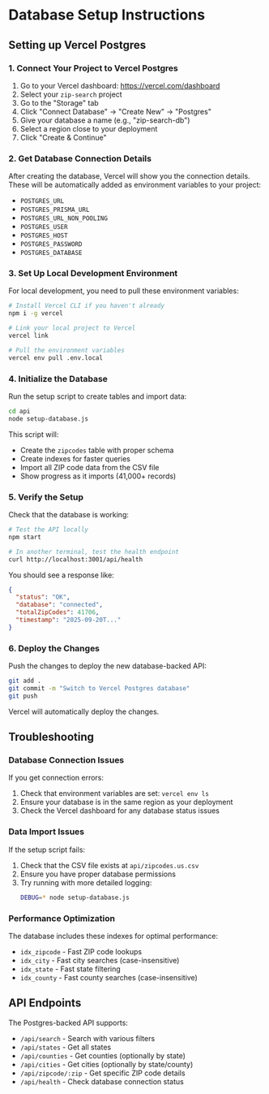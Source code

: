 # Database Setup Instructions

## Setting up Vercel Postgres

### 1. Connect Your Project to Vercel Postgres

1. Go to your Vercel dashboard: https://vercel.com/dashboard
2. Select your `zip-search` project
3. Go to the "Storage" tab
4. Click "Connect Database" → "Create New" → "Postgres"
5. Give your database a name (e.g., "zip-search-db")
6. Select a region close to your deployment
7. Click "Create & Continue"

### 2. Get Database Connection Details

After creating the database, Vercel will show you the connection details. These will be automatically added as environment variables to your project:

- `POSTGRES_URL`
- `POSTGRES_PRISMA_URL`
- `POSTGRES_URL_NON_POOLING`
- `POSTGRES_USER`
- `POSTGRES_HOST`
- `POSTGRES_PASSWORD`
- `POSTGRES_DATABASE`

### 3. Set Up Local Development Environment

For local development, you need to pull these environment variables:

```bash
# Install Vercel CLI if you haven't already
npm i -g vercel

# Link your local project to Vercel
vercel link

# Pull the environment variables
vercel env pull .env.local
```

### 4. Initialize the Database

Run the setup script to create tables and import data:

```bash
cd api
node setup-database.js
```

This script will:
- Create the `zipcodes` table with proper schema
- Create indexes for faster queries
- Import all ZIP code data from the CSV file
- Show progress as it imports (41,000+ records)

### 5. Verify the Setup

Check that the database is working:

```bash
# Test the API locally
npm start

# In another terminal, test the health endpoint
curl http://localhost:3001/api/health
```

You should see a response like:
```json
{
  "status": "OK",
  "database": "connected",
  "totalZipCodes": 41706,
  "timestamp": "2025-09-20T..."
}
```

### 6. Deploy the Changes

Push the changes to deploy the new database-backed API:

```bash
git add .
git commit -m "Switch to Vercel Postgres database"
git push
```

Vercel will automatically deploy the changes.

## Troubleshooting

### Database Connection Issues

If you get connection errors:
1. Check that environment variables are set: `vercel env ls`
2. Ensure your database is in the same region as your deployment
3. Check the Vercel dashboard for any database status issues

### Data Import Issues

If the setup script fails:
1. Check that the CSV file exists at `api/zipcodes.us.csv`
2. Ensure you have proper database permissions
3. Try running with more detailed logging:
   ```bash
   DEBUG=* node setup-database.js
   ```

### Performance Optimization

The database includes these indexes for optimal performance:
- `idx_zipcode` - Fast ZIP code lookups
- `idx_city` - Fast city searches (case-insensitive)
- `idx_state` - Fast state filtering
- `idx_county` - Fast county searches (case-insensitive)

## API Endpoints

The Postgres-backed API supports:
- `/api/search` - Search with various filters
- `/api/states` - Get all states
- `/api/counties` - Get counties (optionally by state)
- `/api/cities` - Get cities (optionally by state/county)
- `/api/zipcode/:zip` - Get specific ZIP code details
- `/api/health` - Check database connection status